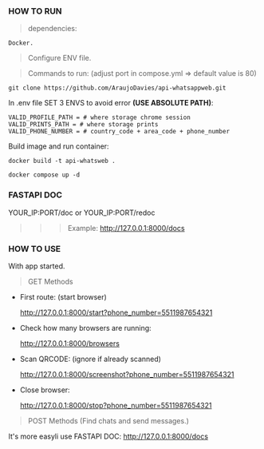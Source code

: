 ### HOW TO RUN

> dependencies:

    Docker.

> Configure ENV file.

    
> Commands to run: (adjust port in compose.yml => default value is 80)

    git clone https://github.com/AraujoDavies/api-whatsappweb.git
    
In .env file SET 3 ENVS to avoid error **(USE ABSOLUTE PATH)**:

    VALID_PROFILE_PATH = # where storage chrome session
    VALID_PRINTS_PATH = # where storage prints 
    VALID_PHONE_NUMBER = # country_code + area_code + phone_number 

Build image and run container:

    docker build -t api-whatsweb .
    
    docker compose up -d

### FASTAPI DOC

YOUR_IP:PORT/doc or YOUR_IP:PORT/redoc

>>> Example: http://127.0.0.1:8000/docs


### HOW TO USE

With app started.

> GET Methods

- First route: (start browser)

    http://127.0.0.1:8000/start?phone_number=5511987654321

- Check how many browsers are running:

    http://127.0.0.1:8000/browsers

- Scan QRCODE: (ignore if already scanned)

    http://127.0.0.1:8000/screenshot?phone_number=5511987654321

- Close browser:
    
    http://127.0.0.1:8000/stop?phone_number=5511987654321    


> POST Methods (Find chats and send messages.) 

It's more easyli use FASTAPI DOC: http://127.0.0.1:8000/docs

